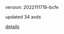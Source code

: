 version: 2022111718-bcfe

updated 34 avds

[details](https://github.com/0x74f917491bfa7ebfa379/ali_avd_db/blob/master/change_log/2022/11/17/18/bcfe.txt)